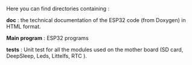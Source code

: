 
Here you can find directories containing :

**doc** : the technical documentation of the ESP32 code (from Doxygen) in HTML format.

**Main program** : ESP32 programs

**tests** : Unit test for all the modules used on the mother board (SD card, DeepSleep, Leds, Littelfs, RTC ).
